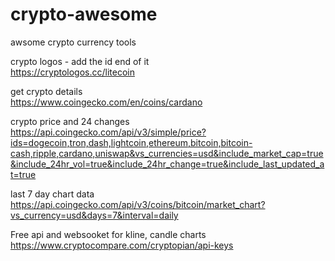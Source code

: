 # crypto-awesome
awsome crypto currency tools

crypto logos - add the id end of it  
https://cryptologos.cc/litecoin  

get crypto details  
https://www.coingecko.com/en/coins/cardano

crypto price and 24 changes  
https://api.coingecko.com/api/v3/simple/price?ids=dogecoin,tron,dash,lightcoin,ethereum,bitcoin,bitcoin-cash,ripple,cardano,uniswap&vs_currencies=usd&include_market_cap=true&include_24hr_vol=true&include_24hr_change=true&include_last_updated_at=true

last 7 day chart data  
https://api.coingecko.com/api/v3/coins/bitcoin/market_chart?vs_currency=usd&days=7&interval=daily

Free api and websooket for kline, candle charts
https://www.cryptocompare.com/cryptopian/api-keys
